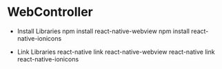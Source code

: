 # WebController

- Install Libraries
npm install react-native-webview
npm install react-native-ionicons

- Link Libraries
react-native link react-native-webview
react-native link react-native-ionicons